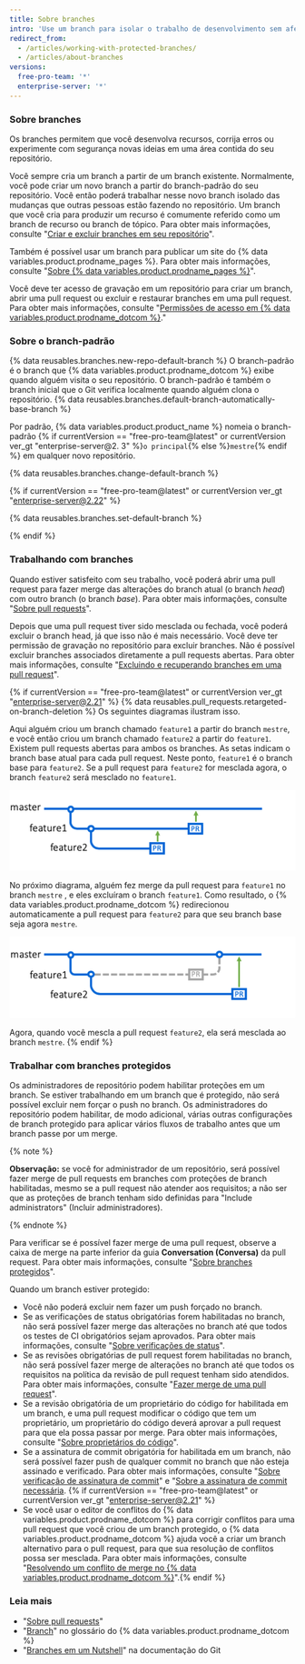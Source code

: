 ```yaml
---
title: Sobre branches
intro: 'Use um branch para isolar o trabalho de desenvolvimento sem afetar outros branches no repositório. Cada repositório tem um branch padrão e pode ter vários outros branches. Você pode fazer merge de um branch em outro branch usando uma pull request.'
redirect_from:
  - /articles/working-with-protected-branches/
  - /articles/about-branches
versions:
  free-pro-team: '*'
  enterprise-server: '*'
---
```



### Sobre branches

Os branches permitem que você desenvolva recursos, corrija erros ou experimente com segurança novas ideias em uma área contida do seu repositório.

Você sempre cria um branch a partir de um branch existente. Normalmente, você pode criar um novo branch a partir do branch-padrão do seu repositório. Você então poderá trabalhar nesse novo branch isolado das mudanças que outras pessoas estão fazendo no repositório. Um branch que você cria para produzir um recurso é comumente referido como um branch de recurso ou branch de tópico. Para obter mais informações, consulte "[Criar e excluir branches em seu repositório](/articles/creating-and-deleting-branches-within-your-repository/)".

Também é possível usar um branch para publicar um site do {% data variables.product.prodname_pages %}. Para obter mais informações, consulte "[Sobre {% data variables.product.prodname_pages %}](/articles/what-is-github-pages)".

Você deve ter acesso de gravação em um repositório para criar um branch, abrir uma pull request ou excluir e restaurar branches em uma pull request. Para obter mais informações, consulte "[Permissões de acesso em {% data variables.product.prodname_dotcom %}](/github/getting-started-with-github/access-permissions-on-github)."

### Sobre o branch-padrão

{% data reusables.branches.new-repo-default-branch %} O branch-padrão é o branch que {% data variables.product.prodname_dotcom %} exibe quando alguém visita o seu repositório. O branch-padrão é também o branch inicial que o Git verifica localmente quando alguém clona o repositório. {% data reusables.branches.default-branch-automatically-base-branch %}

Por padrão, {% data variables.product.product_name %} nomeia o branch-padrão {% if currentVersion == "free-pro-team@latest" or currentVersion ver_gt "enterprise-server@2. 3" %}`o principal`{% else %}`mestre`{% endif %} em qualquer novo repositório.

{% data reusables.branches.change-default-branch %}

{% if currentVersion == "free-pro-team@latest" or currentVersion ver_gt "enterprise-server@2.22" %}

{% data reusables.branches.set-default-branch %}

{% endif %}

### Trabalhando com branches

Quando estiver satisfeito com seu trabalho, você poderá abrir uma pull request para fazer merge das alterações do branch atual (o branch *head*) com outro branch (o branch *base*). Para obter mais informações, consulte "[Sobre pull requests](/articles/about-pull-requests)".

Depois que uma pull request tiver sido mesclada ou fechada, você poderá excluir o branch head, já que isso não é mais necessário. Você deve ter permissão de gravação no repositório para excluir branches. Não é possível excluir branches associados diretamente a pull requests abertas. Para obter mais informações, consulte "[Excluindo e recuperando branches em uma pull request](/github/administering-a-repository/deleting-and-restoring-branches-in-a-pull-request)".

{% if currentVersion == "free-pro-team@latest" or currentVersion ver_gt "enterprise-server@2.21" %}
{% data reusables.pull_requests.retargeted-on-branch-deletion %}
Os seguintes diagramas ilustram isso.

 Aqui alguém criou um branch chamado `feature1` a partir do branch `mestre`, e você então criou um branch chamado `feature2` a partir do `feature1`. Existem pull requests abertas para ambos os branches. As setas indicam o branch base atual para cada pull request. Neste ponto, `feature1` é o branch base para `feature2`. Se a pull request para `feature2` for mesclada agora, o branch `feature2` será mesclado no `feature1`.

 ![botão-merge-pull-request](/assets/images/help/branches/pr-retargeting-diagram1.png)

No próximo diagrama, alguém fez merge da pull request para `feature1` no branch `mestre` , e eles excluíram o branch `feature1`. Como resultado, o {% data variables.product.prodname_dotcom %} redirecionou automaticamente a pull request para `feature2` para que seu branch base seja agora `mestre`.

 ![botão-merge-pull-request](/assets/images/help/branches/pr-retargeting-diagram2.png)

Agora, quando você mescla a pull request `feature2`, ela será mesclada ao branch `mestre`.
{% endif %}

### Trabalhar com branches protegidos

Os administradores de repositório podem habilitar proteções em um branch. Se estiver trabalhando em um branch que é protegido, não será possível excluir nem forçar o push no branch. Os administradores do repositório podem habilitar, de modo adicional, várias outras configurações de branch protegido para aplicar vários fluxos de trabalho antes que um branch passe por um merge.

{% note %}

**Observação:** se você for administrador de um repositório, será possível fazer merge de pull requests em branches com proteções de branch habilitadas, mesmo se a pull request não atender aos requisitos; a não ser que as proteções de branch tenham sido definidas para "Include administrators" (Incluir administradores).

{% endnote %}

Para verificar se é possível fazer merge de uma pull request, observe a caixa de merge na parte inferior da guia **Conversation (Conversa)** da pull request. Para obter mais informações, consulte "[Sobre branches protegidos](/articles/about-protected-branches)".

Quando um branch estiver protegido:

- Você não poderá excluir nem fazer um push forçado no branch.
- Se as verificações de status obrigatórias forem habilitadas no branch, não será possível fazer merge das alterações no branch até que todos os testes de CI obrigatórios sejam aprovados. Para obter mais informações, consulte "[Sobre verificações de status](/articles/about-status-checks)".
- Se as revisões obrigatórias de pull request forem habilitadas no branch, não será possível fazer merge de alterações no branch até que todos os requisitos na política da revisão de pull request tenham sido atendidos. Para obter mais informações, consulte "[Fazer merge de uma pull request](/articles/merging-a-pull-request)".
- Se a revisão obrigatória de um proprietário do código for habilitada em um branch, e uma pull request modificar o código que tem um proprietário, um proprietário do código deverá aprovar a pull request para que ela possa passar por merge. Para obter mais informações, consulte "[Sobre proprietários do código](/articles/about-code-owners)".
- Se a assinatura de commit obrigatória for habilitada em um branch, não será possível fazer push de qualquer commit no branch que não esteja assinado e verificado. Para obter mais informações, consulte "[Sobre verificação de assinatura de commit](/articles/about-commit-signature-verification)" e "[Sobre a assinatura de commit necessária](/articles/about-required-commit-signing). {% if currentVersion == "free-pro-team@latest" or currentVersion ver_gt "enterprise-server@2.21" %}
- Se você usar o editor de conflitos do {% data variables.product.prodname_dotcom %} para corrigir conflitos para uma pull request que você criou de um branch protegido, o {% data variables.product.prodname_dotcom %}  ajuda você a criar um branch alternativo para o pull request, para que sua resolução de conflitos possa ser mesclada. Para obter mais informações, consulte "[Resolvendo um conflito de merge no {% data variables.product.prodname_dotcom %}](/github/collaborating-with-issues-and-pull-requests/resolving-a-merge-conflict-on-github)".{% endif %}

### Leia mais

- "[Sobre pull requests](/articles/about-pull-requests)"
- "[Branch](/articles/github-glossary/#branch)" no glossário do {% data variables.product.prodname_dotcom %}
- "[Branches em um Nutshell](https://git-scm.com/book/en/v2/Git-Branching-Branches-in-a-Nutshell)" na documentação do Git
